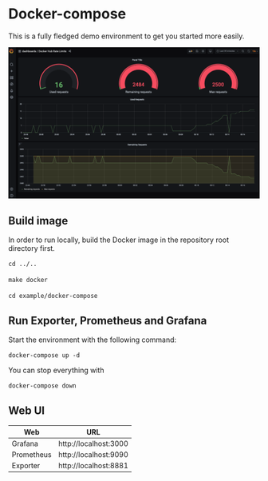 # Docker-compose

This is a fully fledged demo environment to get you started more easily.

![Grafana dashboard for Docker Hub Rate Limit Prometheus Exporter](../../doc/images/grafana_prometheus_docker_hub_limit_exporter_demo.png)

## Build image

In order to run locally, build the Docker image in the repository root directory first.

```
cd ../..

make docker

cd example/docker-compose
```

## Run Exporter, Prometheus and Grafana

Start the environment with the following command:

```
docker-compose up -d
```

You can stop everything with

```
docker-compose down
```

## Web UI

Web          | URL
-------------|-------------
Grafana      | http://localhost:3000
Prometheus   | http://localhost:9090
Exporter     | http://localhost:8881
